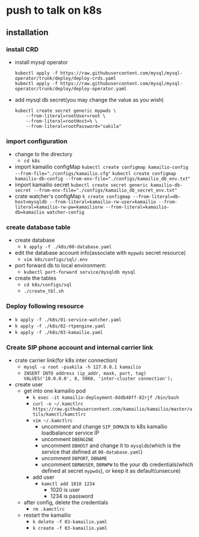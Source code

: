 # push to talk on k8s

## installation
### install CRD
- install mysql operator
    ```
    kubectl apply -f https://raw.githubusercontent.com/mysql/mysql-operator/trunk/deploy/deploy-crds.yaml
    kubectl apply -f https://raw.githubusercontent.com/mysql/mysql-operator/trunk/deploy/deploy-operator.yaml
    ```
- add mysql db secret(you may change the value as you wish)
    ```
    kubectl create secret generic mypwds \
        --from-literal=rootUser=root \
        --from-literal=rootHost=% \
        --from-literal=rootPassword="sakila"
    ```

### import configuration
- change to the directory
    - `cd k8s` 
- import kamailio configMap
    `kubectl create configmap kamailio-config --from-file="./configs/kamailio.cfg"`
    `kubectl create configmap kamailio-db-config --from-env-file="./configs/kamailio_db_env.txt"`
- import kamailio secret
    `kubectl create secret generic kamailio-db-secret --from-env-file="./configs/kamailio_db_secret_env.txt"`
- crate watcher's configMap
    `k create configmap --from-literal=db-host=mysqldb --from-literal=kamailio-rw-user=kamailio --from-literal=kamailio-rw-pw=kamailiorw --from-literal=kamailio-db=kamailio watcher-config`

<!-- ---
- update kamailio configMap
    `kubectl create configmap kamailio-config --from-file="./configs/kamailio.cfg" --dry-run=client -o yaml | kubectl apply -f -`
-->

### create database table
- create database
    - `k apply -f ./k8s/00-database.yaml`
- edit the database account info(associate with `mypwds` secret resource)
    - `vim k8s/configs/sql/.env`
- port forward db to local environment:
    - `kubectl port-forward service/mysqldb mysql`
- create the tables
    - `cd k8s/configs/sql`
    - `./create_tbl.sh`

### Deploy following resource
- `k apply -f ./k8s/01-service-watcher.yaml`
- `k apply -f ./k8s/02-rtpengine.yaml`
- `k apply -f ./k8s/03-kamailio.yaml`

### Create SIP phone account and internal carrier link
- crate carrier link(for k8s inter connection)
    - `mysql -u root -psakila -h 127.0.0.1 kamailio`
    - `INSERT INTO address (ip_addr, mask, port, tag) VALUES('10.0.0.0', 8, 5060, 'inter-cluster connection');`
- create user
    - get into one kamailio pod
        - `k exec -it kamailio-deployment-8ddb48ff-82rjf /bin/bash`
        - `curl -o ~/.kamctlrc https://raw.githubusercontent.com/kamailio/kamailio/master/utils/kamctl/kamctlrc`
        - `vim ~/.kamctlrc`
            - uncomment and change `SIP_DOMAIN` to k8s kamailio loadbalancer service IP
            - uncomment `DBENGINE`
            - uncomment `DBHOST` and change it to `mysqldb`(which is the service that defined at `00-database.yaml`)
            - uncomment `DBPORT`, `DBNAME`
            - uncomment `DBRWUSER`, `DBRWPW` to the your db credentials(which defined at secret `mypwds`), or keep it as default(unsecure)
        - add user
            - `kamctl add 1010 1234`
                - 1020 is user
                - 1234 is password
    - after config, delete the credentials
        - `rm .kamctlrc`
    - restart the kamailio
        - `k delete -f 03-kamailio.yaml`
        - `k create -f 03-kamailio.yaml`
